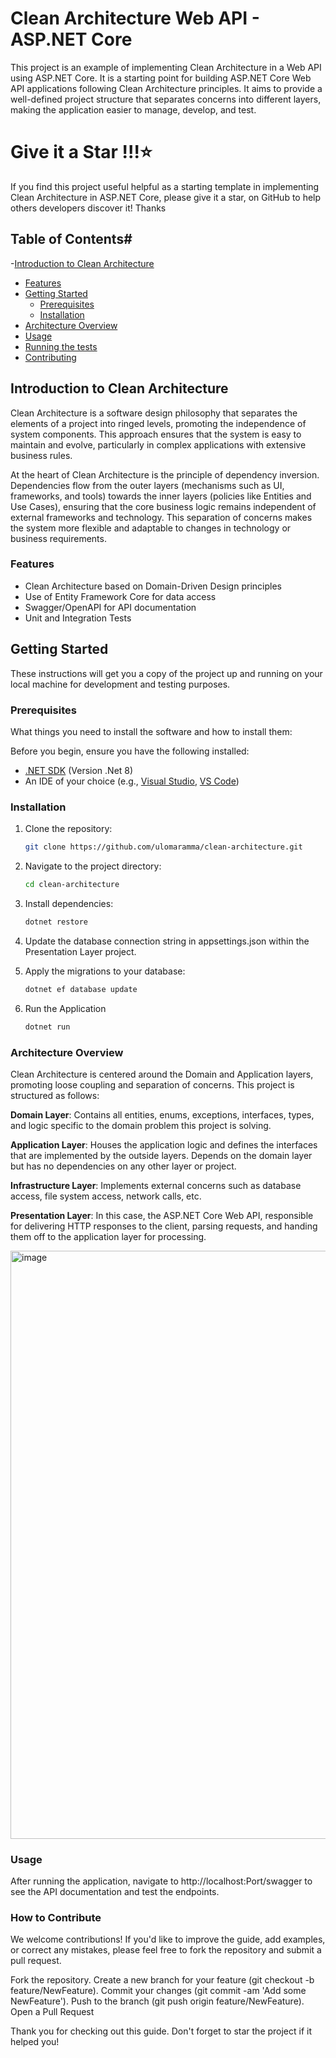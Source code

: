 # Clean Architecture Web API - ASP.NET Core

This project is an example of implementing Clean Architecture in a Web API using ASP.NET Core. It is a starting point for building ASP.NET Core Web API applications following Clean Architecture principles. It aims to provide a well-defined project structure that separates concerns into different layers, making the application easier to manage, develop, and test.

# Give it a Star !!!⭐
If you find this project useful helpful as a starting template in implementing Clean Architecture in ASP.NET Core, please give it a star, on GitHub to help others developers discover it! Thanks  

## Table of Contents#

-[Introduction to Clean Architecture](#introduction-to-clean-Architecture)
- [Features](#features)
- [Getting Started](#getting-started)
  - [Prerequisites](#prerequisites)
  - [Installation](#installation)
- [Architecture Overview](#architecture-overview)
- [Usage](#usage)
- [Running the tests](#running-the-tests)
- [Contributing](#contributing)

## Introduction to Clean Architecture
Clean Architecture is a software design philosophy that separates the elements of a project into ringed levels, promoting the independence of system components. This approach ensures that the system is easy to maintain and evolve, particularly in complex applications with extensive business rules.

At the heart of Clean Architecture is the principle of dependency inversion. Dependencies flow from the outer layers (mechanisms such as UI, frameworks, and tools) towards the inner layers (policies like Entities and Use Cases), ensuring that the core business logic remains independent of external frameworks and technology. This separation of concerns makes the system more flexible and adaptable to changes in technology or business requirements.

### Features
- Clean Architecture based on Domain-Driven Design principles
- Use of Entity Framework Core for data access
- Swagger/OpenAPI for API documentation
- Unit and Integration Tests

## Getting Started

These instructions will get you a copy of the project up and running on your local machine for development and testing purposes.

### Prerequisites

What things you need to install the software and how to install them:

Before you begin, ensure you have the following installed:
- [.NET SDK](https://dotnet.microsoft.com/download) (Version .Net 8)
- An IDE of your choice (e.g., [Visual Studio](https://visualstudio.microsoft.com/), [VS Code](https://code.visualstudio.com/))

### Installation
1. Clone the repository:
   ```bash
   git clone https://github.com/ulomaramma/clean-architecture.git

2. Navigate to the project directory:
   ```bash
   cd clean-architecture

3. Install dependencies:
   ```bash
   dotnet restore
4. Update the database connection string in appsettings.json within the Presentation Layer project.
   
6. Apply the migrations to your database:
   ```bash
   dotnet ef database update
7. Run the Application
   ```bash
   dotnet run

### Architecture Overview
Clean Architecture is centered around the Domain and Application layers, promoting loose coupling and separation of concerns. This project is structured as follows:

**Domain Layer**: Contains all entities, enums, exceptions, interfaces, types, and logic specific to the domain problem this project is solving.

**Application Layer**: Houses the application logic and defines the interfaces that are implemented by the outside layers. Depends on the domain layer but has no dependencies on any other layer or project.

**Infrastructure Layer**: Implements external concerns such as database access, file system access, network calls, etc.

**Presentation Layer**: In this case, the ASP.NET Core Web API, responsible for delivering HTTP responses to the client, parsing requests, and handing them off to the application layer for processing.


<img width="941" alt="image" src="https://github.com/ulomaramma/clean-architecture/assets/26364572/2658b7ed-f822-47df-b12f-7a1e0f65df9f">


### Usage
After running the application, navigate to http://localhost:Port/swagger to see the API documentation and test the endpoints.

### How to Contribute
We welcome contributions! If you'd like to improve the guide, add examples, or correct any mistakes, please feel free to fork the repository and submit a pull request.

Fork the repository.
Create a new branch for your feature (git checkout -b feature/NewFeature).
Commit your changes (git commit -am 'Add some NewFeature').
Push to the branch (git push origin feature/NewFeature).
Open a Pull Request

Thank you for checking out this guide. Don't forget to star the project if it helped you!
